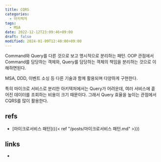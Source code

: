 ```yaml
---
title: CQRS
categories:
  - 아키텍처
tags:
  - MSA
date: 2022-12-12T23:09:46+09:00
draft: false
modified: 2024-01-09T12:40:00+09:00
---
```

Command와 Query를 다른 것으로 보고 명시적으로 분리하는 패턴. 
OOP 관점에서 Command를 담당하는 객체와, Query를 담당하는 객체의 책임을 분리하는 것으로 이해하면된다.

MSA, DDD, 이벤트 소싱 등 다른 기술과 함께 활용되며 다양하게 구현한다.

특히 마이크로 서비스로 분리한 아키텍처에서는 Query가 어려운데, 여러 서비스에 흩어진 데이터를 조회하는 비용이 크기 때문이다. 그래서 Query 효율을 높이는 관점에서 CQRS를 많이 활용한다.



## refs
- [마이크로서비스 패턴]({{< ref "/posts/마이크로서비스 패턴.md" >}})


## links
- 
